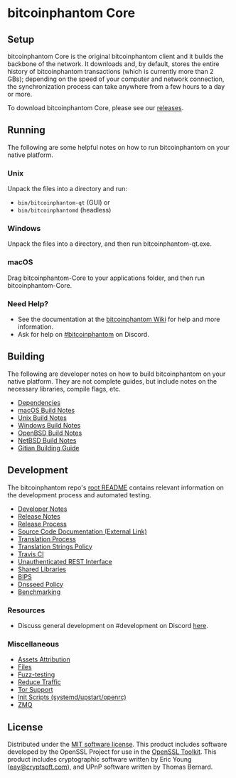 bitcoinphantom Core
=============

Setup
---------------------
bitcoinphantom Core is the original bitcoinphantom client and it builds the backbone of the network. It downloads and, by default, stores the entire history of bitcoinphantom transactions (which is currently more than 2 GBs); depending on the speed of your computer and network connection, the synchronization process can take anywhere from a few hours to a day or more.

To download bitcoinphantom Core, please see our [releases](https://github.com/bitcoinphantom/bitcoinphantom/releases).

Running
---------------------
The following are some helpful notes on how to run bitcoinphantom on your native platform.

### Unix

Unpack the files into a directory and run:

- `bin/bitcoinphantom-qt` (GUI) or
- `bin/bitcoinphantomd` (headless)

### Windows

Unpack the files into a directory, and then run bitcoinphantom-qt.exe.

### macOS

Drag bitcoinphantom-Core to your applications folder, and then run bitcoinphantom-Core.

### Need Help?

* See the documentation at the [bitcoinphantom Wiki](https://bitcoinphantom.zendesk.com)
for help and more information.
* Ask for help on [#bitcoinphantom](https://discord.gg/bitcoinphantom) on Discord.

Building
---------------------
The following are developer notes on how to build bitcoinphantom on your native platform. They are not complete guides, but include notes on the necessary libraries, compile flags, etc.

- [Dependencies](dependencies.md)
- [macOS Build Notes](build-osx.md)
- [Unix Build Notes](build-unix.md)
- [Windows Build Notes](build-windows.md)
- [OpenBSD Build Notes](build-openbsd.md)
- [NetBSD Build Notes](build-netbsd.md)
- [Gitian Building Guide](gitian-building.md)

Development
---------------------
The bitcoinphantom repo's [root README](/README.md) contains relevant information on the development process and automated testing.

- [Developer Notes](developer-notes.md)
- [Release Notes](release-notes.md)
- [Release Process](release-process.md)
- [Source Code Documentation (External Link)](https://dev.visucore.com/bitcoinphantom/doxygen/)
- [Translation Process](translation_process.md)
- [Translation Strings Policy](translation_strings_policy.md)
- [Travis CI](travis-ci.md)
- [Unauthenticated REST Interface](REST-interface.md)
- [Shared Libraries](shared-libraries.md)
- [BIPS](bips.md)
- [Dnsseed Policy](dnsseed-policy.md)
- [Benchmarking](benchmarking.md)

### Resources
* Discuss general development on #development on Discord [here](https://discord.gg/bitcoinphantom).

### Miscellaneous
- [Assets Attribution](assets-attribution.md)
- [Files](files.md)
- [Fuzz-testing](fuzzing.md)
- [Reduce Traffic](reduce-traffic.md)
- [Tor Support](tor.md)
- [Init Scripts (systemd/upstart/openrc)](init.md)
- [ZMQ](zmq.md)

License
---------------------
Distributed under the [MIT software license](/COPYING).
This product includes software developed by the OpenSSL Project for use in the [OpenSSL Toolkit](https://www.openssl.org/). This product includes
cryptographic software written by Eric Young ([eay@cryptsoft.com](mailto:eay@cryptsoft.com)), and UPnP software written by Thomas Bernard.
